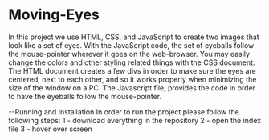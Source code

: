 # Moving-Eyes

In this project we use HTML, CSS, and JavaScript to create two images that look like a set of eyes. With the JavaScript code, the set of eyeballs follow the mouse-pointer wherever it goes on the web-browser. You may easily change the colors and other styling related things with the CSS document. The HTML document creates a few divs in order to make sure the eyes are centered, next to each other, and so it works properly when minimizing the size of the window on a PC. The Javascript file, provides the code in order to have the eyeballs follow the mouse-pointer.

--Running and Installation
In order to run the project please follow the following steps:
1 - download everything in the repository
2 - open the index file
3 - hover over screen
